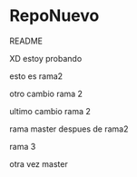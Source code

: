# RepoNuevo

README

XD estoy probando

esto es rama2

otro cambio rama 2

ultimo cambio rama 2

rama master despues de rama2

rama 3

otra vez master